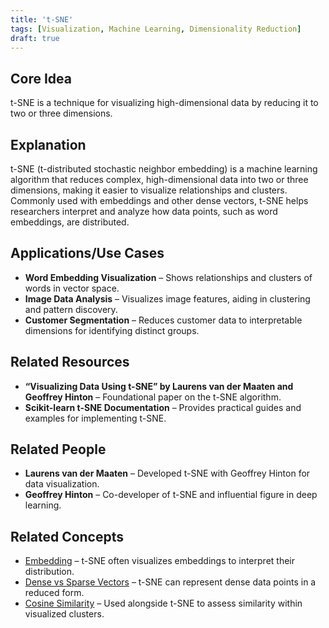 ```yaml
---
title: 't-SNE'
tags: [Visualization, Machine Learning, Dimensionality Reduction]
draft: true
---
```


## Core Idea
t-SNE is a technique for visualizing high-dimensional data by reducing it to two or three dimensions.

## Explanation
t-SNE (t-distributed stochastic neighbor embedding) is a machine learning algorithm that reduces complex, high-dimensional data into two or three dimensions, making it easier to visualize relationships and clusters. Commonly used with embeddings and other dense vectors, t-SNE helps researchers interpret and analyze how data points, such as word embeddings, are distributed.

## Applications/Use Cases
- **Word Embedding Visualization** – Shows relationships and clusters of words in vector space.
- **Image Data Analysis** – Visualizes image features, aiding in clustering and pattern discovery.
- **Customer Segmentation** – Reduces customer data to interpretable dimensions for identifying distinct groups.

## Related Resources
- **“Visualizing Data Using t-SNE” by Laurens van der Maaten and Geoffrey Hinton** – Foundational paper on the t-SNE algorithm.
- **Scikit-learn t-SNE Documentation** – Provides practical guides and examples for implementing t-SNE.

## Related People
- **Laurens van der Maaten** – Developed t-SNE with Geoffrey Hinton for data visualization.
- **Geoffrey Hinton** – Co-developer of t-SNE and influential figure in deep learning.

## Related Concepts
- [Embedding](../embedding) – t-SNE often visualizes embeddings to interpret their distribution.
- [Dense vs Sparse Vectors](../dense_vs_sparse_vectors) – t-SNE can represent dense data points in a reduced form.
- [Cosine Similarity](../cosine_similarity) – Used alongside t-SNE to assess similarity within visualized clusters.

